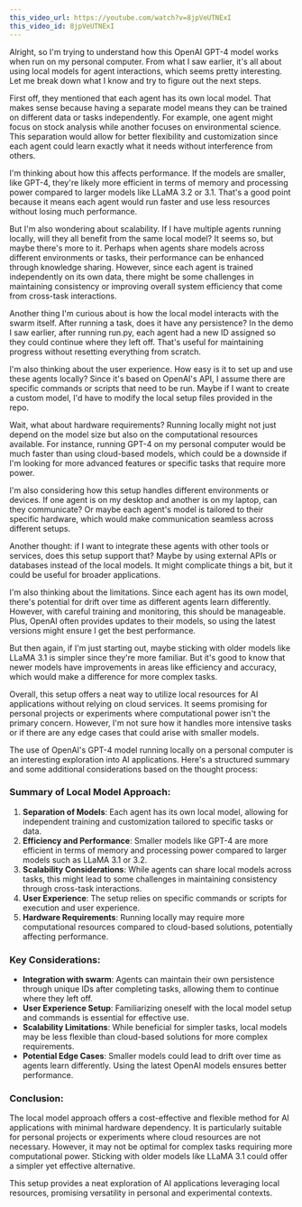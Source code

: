 ```yaml
---
this_video_url: https://youtube.com/watch?v=8jpVeUTNExI
this_video_id: 8jpVeUTNExI
---
```

<think>
Alright, so I'm trying to understand how this OpenAI GPT-4 model works when run on my personal computer. From what I saw earlier, it's all about using local models for agent interactions, which seems pretty interesting. Let me break down what I know and try to figure out the next steps.

First off, they mentioned that each agent has its own local model. That makes sense because having a separate model means they can be trained on different data or tasks independently. For example, one agent might focus on stock analysis while another focuses on environmental science. This separation would allow for better flexibility and customization since each agent could learn exactly what it needs without interference from others.

I'm thinking about how this affects performance. If the models are smaller, like GPT-4, they're likely more efficient in terms of memory and processing power compared to larger models like LLaMA 3.2 or 3.1. That's a good point because it means each agent would run faster and use less resources without losing much performance.

But I'm also wondering about scalability. If I have multiple agents running locally, will they all benefit from the same local model? It seems so, but maybe there's more to it. Perhaps when agents share models across different environments or tasks, their performance can be enhanced through knowledge sharing. However, since each agent is trained independently on its own data, there might be some challenges in maintaining consistency or improving overall system efficiency that come from cross-task interactions.

Another thing I'm curious about is how the local model interacts with the swarm itself. After running a task, does it have any persistence? In the demo I saw earlier, after running run.py, each agent had a new ID assigned so they could continue where they left off. That's useful for maintaining progress without resetting everything from scratch.

I'm also thinking about the user experience. How easy is it to set up and use these agents locally? Since it's based on OpenAI's API, I assume there are specific commands or scripts that need to be run. Maybe if I want to create a custom model, I'd have to modify the local setup files provided in the repo.

Wait, what about hardware requirements? Running locally might not just depend on the model size but also on the computational resources available. For instance, running GPT-4 on my personal computer would be much faster than using cloud-based models, which could be a downside if I'm looking for more advanced features or specific tasks that require more power.

I'm also considering how this setup handles different environments or devices. If one agent is on my desktop and another is on my laptop, can they communicate? Or maybe each agent's model is tailored to their specific hardware, which would make communication seamless across different setups.

Another thought: if I want to integrate these agents with other tools or services, does this setup support that? Maybe by using external APIs or databases instead of the local models. It might complicate things a bit, but it could be useful for broader applications.

I'm also thinking about the limitations. Since each agent has its own model, there's potential for drift over time as different agents learn differently. However, with careful training and monitoring, this should be manageable. Plus, OpenAI often provides updates to their models, so using the latest versions might ensure I get the best performance.

But then again, if I'm just starting out, maybe sticking with older models like LLaMA 3.1 is simpler since they're more familiar. But it's good to know that newer models have improvements in areas like efficiency and accuracy, which would make a difference for more complex tasks.

Overall, this setup offers a neat way to utilize local resources for AI applications without relying on cloud services. It seems promising for personal projects or experiments where computational power isn't the primary concern. However, I'm not sure how it handles more intensive tasks or if there are any edge cases that could arise with smaller models.
</think>

The use of OpenAI's GPT-4 model running locally on a personal computer is an interesting exploration into AI applications. Here's a structured summary and some additional considerations based on the thought process:

### Summary of Local Model Approach:
1. **Separation of Models**: Each agent has its own local model, allowing for independent training and customization tailored to specific tasks or data.
2. **Efficiency and Performance**: Smaller models like GPT-4 are more efficient in terms of memory and processing power compared to larger models such as LLaMA 3.1 or 3.2.
3. **Scalability Considerations**: While agents can share local models across tasks, this might lead to some challenges in maintaining consistency through cross-task interactions.
4. **User Experience**: The setup relies on specific commands or scripts for execution and user experience.
5. **Hardware Requirements**: Running locally may require more computational resources compared to cloud-based solutions, potentially affecting performance.

### Key Considerations:
- **Integration with swarm**: Agents can maintain their own persistence through unique IDs after completing tasks, allowing them to continue where they left off.
- **User Experience Setup**: Familiarizing oneself with the local model setup and commands is essential for effective use.
- **Scalability Limitations**: While beneficial for simpler tasks, local models may be less flexible than cloud-based solutions for more complex requirements.
- **Potential Edge Cases**: Smaller models could lead to drift over time as agents learn differently. Using the latest OpenAI models ensures better performance.

### Conclusion:
The local model approach offers a cost-effective and flexible method for AI applications with minimal hardware dependency. It is particularly suitable for personal projects or experiments where cloud resources are not necessary. However, it may not be optimal for complex tasks requiring more computational power. Sticking with older models like LLaMA 3.1 could offer a simpler yet effective alternative.

This setup provides a neat exploration of AI applications leveraging local resources, promising versatility in personal and experimental contexts.
